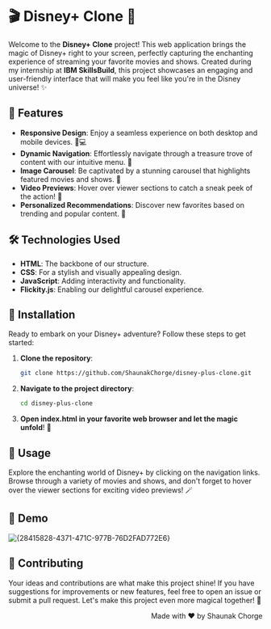 # 🎬 Disney+ Clone 🌟

Welcome to the **Disney+ Clone** project! This web application brings the magic of Disney+ right to your screen, perfectly capturing the enchanting experience of streaming your favorite movies and shows. Created during my internship at **IBM SkillsBuild**, this project showcases an engaging and user-friendly interface that will make you feel like you're in the Disney universe! ✨

## 🌈 Features

- **Responsive Design**: Enjoy a seamless experience on both desktop and mobile devices. 📱💻
- **Dynamic Navigation**: Effortlessly navigate through a treasure trove of content with our intuitive menu. 🧭
- **Image Carousel**: Be captivated by a stunning carousel that highlights featured movies and shows. 🎡
- **Video Previews**: Hover over viewer sections to catch a sneak peek of the action! 🎥
- **Personalized Recommendations**: Discover new favorites based on trending and popular content. 🌟

## 🛠 Technologies Used

- **HTML**: The backbone of our structure.
- **CSS**: For a stylish and visually appealing design.
- **JavaScript**: Adding interactivity and functionality.
- **Flickity.js**: Enabling our delightful carousel experience.

## 🚀 Installation

Ready to embark on your Disney+ adventure? Follow these steps to get started:

1. **Clone the repository**:
   ```bash
   git clone https://github.com/ShaunakChorge/disney-plus-clone.git
   ```

2. **Navigate to the project directory**:
    ```bash
    cd disney-plus-clone
    ```

3. **Open index.html in your favorite web browser and let the magic unfold**! 🌌


## 🎉 Usage
Explore the enchanting world of Disney+ by clicking on the navigation links. Browse through a variety of movies and shows, and don't forget to hover over the viewer sections for exciting video previews! 🪄

## 🎥 Demo
![{28415828-4371-471C-977B-76D2FAD772E6}](https://github.com/user-attachments/assets/829e4280-1fb1-46b4-b00e-a2897fc8ad46)


## 🤝 Contributing
Your ideas and contributions are what make this project shine! If you have suggestions for improvements or new features, feel free to open an issue or submit a pull request. Let's make this project even more magical together! 🌟



<div align="right">
  <p>Made with ❤️ by Shaunak Chorge</p>
</div>
